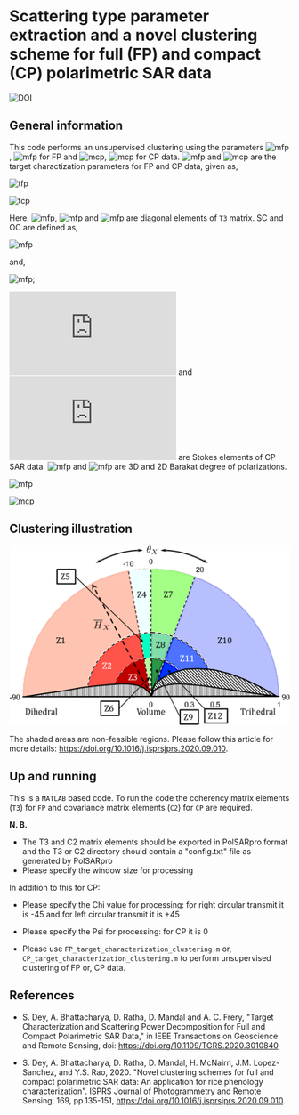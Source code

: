# Scattering type parameter extraction and a novel clustering scheme for full (FP) and compact (CP) polarimetric SAR data

![DOI](https://img.shields.io/badge/DOI-https%3A%2F%2Fdoi.org%2F10.1016%2Fj.isprsjprs.2020.09.010-brightgreen)

## General information
This code performs an unsupervised clustering using the parameters  ![mfp](https://latex.codecogs.com/svg.latex?\theta_{\text{FP}}), ![mfp](https://latex.codecogs.com/svg.latex?H_{\text{FP}}) for FP and ![mcp](https://latex.codecogs.com/svg.latex?\theta_{\text{CP}}), ![mcp](https://latex.codecogs.com/svg.latex?H_{\text{CP}}) for CP data. ![mfp](https://latex.codecogs.com/svg.latex?\theta_{\text{FP}}) and ![mcp](https://latex.codecogs.com/svg.latex?\theta_{\text{CP}}) are the target charactization parameters for FP and CP data, given as,

![tfp](https://latex.codecogs.com/svg.latex?\tan(\dfrac{\theta_{\text{FP}}}{2})=\frac{m_{\text{FP}}{\text{Span}}\left(T_{11}-T_{22}-T_{33}\right)}{T_{11}\left(T_{22}+T_{33}\right)+m_{\text{FP}}^{2}{\text{Span}}^{2})

![tcp](https://latex.codecogs.com/svg.latex?\tan(\dfrac{\theta_{\text{CP}}}{2})=\left(\frac{m_{\text{CP}}\,{\text{Span}}\left(OC-SC\right)}{{OC}\times{SC}+m_{\text{CP}}^2{\text{Span}}^{2}}\right))

Here, ![mfp](https://latex.codecogs.com/svg.latex?T_{\text{11}}), ![mfp](https://latex.codecogs.com/svg.latex?T_{\text{22}}) and ![mfp](https://latex.codecogs.com/svg.latex?T_{\text{33}}) are diagonal elements of `T3` matrix. SC and OC are defined as, 

![mfp](https://latex.codecogs.com/svg.latex?SC=\dfrac{g_{0}-g_{3}}{2}) 

and, 

![mfp](https://latex.codecogs.com/svg.latex?OC=\dfrac{g_{0}+g_{3}}{2}); 

![mfp](https://latex.codecogs.com/svg.latex?g_0) and ![mfp](https://latex.codecogs.com/svg.latex?g_3) are Stokes elements of CP SAR data. ![mfp](https://latex.codecogs.com/svg.latex?m_{\text{FP}}) and ![mfp](https://latex.codecogs.com/svg.latex?m_{\text{CP}}) are 3D and 2D Barakat degree of polarizations.

![mfp](https://latex.codecogs.com/svg.latex?m_{\text{FP}}=\sqrt{1-\frac{27|\mathbf{T3}|}{\big(\mathrm{Trace}(\mathbf{T3})\big)^3}})

![mcp](https://latex.codecogs.com/svg.latex?m_{\text{CP}}=\sqrt{1-\frac{4|\mathbf{C2}|}{\big(\mathrm{Trace}(\mathbf{C2})\big)^2}})

## Clustering illustration

<p align="center">
  <img src="clustering_unsupervised.png" alt="CLustering"/>
</p>

The shaded areas are non-feasible regions. Please follow this article for more details:  https://doi.org/10.1016/j.isprsjprs.2020.09.010.

## Up and running
This is a `MATLAB` based code. To run the code the coherency matrix elements (`T3`) for `FP` and covariance matrix elements (`C2`) for `CP` are required.

**N. B.** 
- The T3 and C2 matrix elements should be exported in PolSARpro format and the T3 or C2 directory should contain a "config.txt" file as generated by PolSARpro
- Please specify the window size for processing

In addition to this for CP:

- Please specify the Chi value for processing: for right circular transmit it is -45 and for left circular transmit it is +45
- Please specify the Psi for processing: for CP it is 0

- Please use `FP_target_characterization_clustering.m` or, `CP_target_characterization_clustering.m` to perform unsupervised clustering of FP or, CP data.
## References

- S. Dey, A. Bhattacharya, D. Ratha, D. Mandal and A. C. Frery, "Target Characterization and Scattering Power Decomposition for Full and Compact Polarimetric SAR Data," in IEEE Transactions on Geoscience and Remote Sensing, doi: https://doi.org/10.1109/TGRS.2020.3010840

- S. Dey, A. Bhattacharya, D. Ratha, D. Mandal,  H. McNairn, J.M. Lopez-Sanchez, and Y.S. Rao, 2020. "Novel clustering schemes for full and compact polarimetric SAR data: An application for rice phenology characterization". ISPRS Journal of Photogrammetry and Remote Sensing, 169, pp.135-151, https://doi.org/10.1016/j.isprsjprs.2020.09.010.
